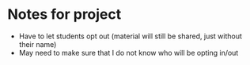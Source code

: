 # Notes for project

* Have to let students opt out (material will still be shared, just without their name)
* May need to make sure that I do not know who will be opting in/out

